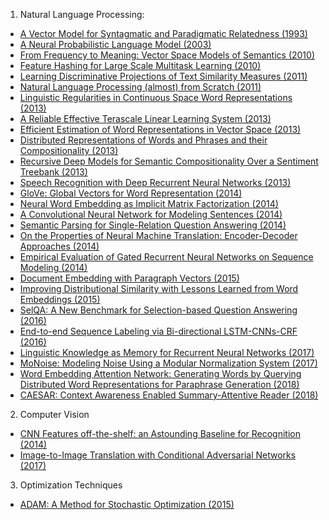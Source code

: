1. Natural Language Processing:
+ [A Vector Model for Syntagmatic and Paradigmatic Relatedness (1993)](https://pdfs.semanticscholar.org/e449/37535d0849412e8042f4fddca5c9dde7da3e.pdf)
+ [A Neural Probabilistic Language Model (2003)](http://www.jmlr.org/papers/volume3/bengio03a/bengio03a.pdf)
+ [From Frequency to Meaning: Vector Space Models of Semantics (2010)](https://arxiv.org/pdf/1003.1141.pdf)
+ [Feature Hashing for Large Scale Multitask Learning (2010)](https://arxiv.org/pdf/0902.2206.pdf)
+ [Learning Discriminative Projections of Text Similarity Measures (2011)](https://pdfs.semanticscholar.org/bdc6/acc8d11b9ef1e8f0fe2f0f41ce7b6f6a100a.pdf)
+ [Natural Language Processing (almost) from Scratch (2011)](https://arxiv.org/pdf/1103.0398.pdf)
+ [Linguistic Regularities in Continuous Space Word Representations (2013)](https://www.aclweb.org/anthology/N13-1090)
+ [A Reliable Effective Terascale Linear Learning System (2013)](https://arxiv.org/pdf/1110.4198.pdf)
+ [Efficient Estimation of Word Representations in Vector Space (2013)](https://arxiv.org/pdf/1301.3781.pdf)
+ [Distributed Representations of Words and Phrases and their Compositionality (2013)](https://arxiv.org/pdf/1310.4546.pdf)
+ [Recursive Deep Models for Semantic Compositionality Over a Sentiment Treebank (2013)](https://nlp.stanford.edu/~socherr/EMNLP2013_RNTN.pdf)
+ [Speech Recognition with Deep Recurrent Neural Networks (2013)](https://arxiv.org/pdf/1303.5778.pdf)
+ [GloVe: Global Vectors for Word Representation (2014)](https://nlp.stanford.edu/pubs/glove.pdf)
+ [Neural Word Embedding as Implicit Matrix Factorization (2014)](https://papers.nips.cc/paper/5477-neural-word-embedding-as-implicit-matrix-factorization.pdf)
+ [A Convolutional Neural Network for Modeling Sentences (2014)](https://arxiv.org/pdf/1404.2188.pdf)
+ [Semantic Parsing for Single-Relation Question Answering (2014)](http://acl2014.org/acl2014/P14-2/pdf/P14-2105.pdf)
+ [On the Properties of Neural Machine Translation: Encoder-Decoder Approaches (2014)](https://arxiv.org/pdf/1409.1259.pdf)
+ [Empirical Evaluation of Gated Recurrent Neural Networks on Sequence Modeling (2014)](https://arxiv.org/pdf/1412.3555.pdf)
+ [Document Embedding with Paragraph Vectors (2015)](https://arxiv.org/pdf/1507.07998.pdf)
+ [Improving Distributional Similarity with Lessons Learned from Word Embeddings (2015)](http://www.aclweb.org/anthology/Q15-1016)
+ [SelQA: A New Benchmark for Selection-based Question Answering (2016)](https://arxiv.org/pdf/1606.08513.pdf)
+ [End-to-end Sequence Labeling via Bi-directional LSTM-CNNs-CRF (2016)](https://arxiv.org/pdf/1603.01354.pdf)
+ [Linguistic Knowledge as Memory for Recurrent Neural Networks (2017)](https://arxiv.org/pdf/1703.02620.pdf)
+ [MoNoise: Modeling Noise Using a Modular Normalization System (2017)](https://arxiv.org/pdf/1710.03476.pdf)
+ [Word Embedding Attention Network: Generating Words by Querying Distributed Word Representations for Paraphrase Generation (2018)](https://arxiv.org/abs/1803.01465)
+ [CAESAR: Context Awareness Enabled Summary-Attentive Reader (2018)](https://arxiv.org/pdf/1803.01335.pdf)

2. Computer Vision
+ [CNN Features off-the-shelf: an Astounding Baseline for Recognition (2014)](https://arxiv.org/pdf/1403.6382.pdf)
+ [Image-to-Image Translation with Conditional Adversarial Networks (2017)](https://arxiv.org/pdf/1611.07004.pdf)

3. Optimization Techniques
+ [ADAM: A Method for Stochastic Optimization (2015)](https://arxiv.org/pdf/1412.6980.pdf)
